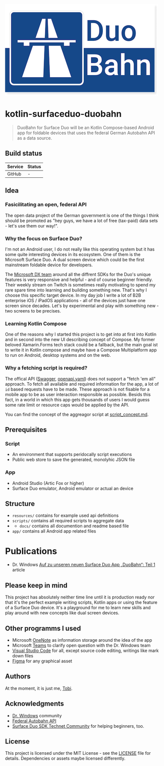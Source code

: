 ![DuoBahn Logo](docs/logo.png)

# kotlin-surfaceduo-duobahn
> DuoBahn for Surface Duo will be an Kotlin Compose-based Android app for foldable devices that uses the federal German Autobahn API as a data source.

## Build status

|Service|Status|
|-------|------|
|GitHub| - |

## Idea

### Fasicilitating an open, federal API
The open data project of the German government is one of the things I think should be promoted as "hey guys, we have a lot of free (tax-paid) data sets - let's use them our way!".

### Why the focus on Surface Duo?
I'm not an Android user, I do not really like this operating system but it has some quite interesting devices in its ecosystem. One of them is the Microsoft Surface Duo. A dual screen device which could be the first mainstream foldable device for developers. 

The [Microsoft DX team](https://techcommunity.microsoft.com/t5/surface-duo-sdk/bd-p/SurfaceDuoSDK) around all the diffrent SDKs for the Duo's unique features is very responsive and helpful - and of course beginner friendly. Their weekly stream on Twitch is sometimes really motivating to spend my rare spare time into learning and building something new. That's why I choose this specific target device. In my day job I write a lot of B2B enterprise iOS / iPadOS applications - all of the devices just have one screen since decades. Let's by experimental and play with something new - two screens to be precises.

### Learning Kotlin Compose
One of the reasons why I started this project is to get into at first into Kotlin and in second into the new UI describing concept of Compose. My former beloved Xamarin.Forms tech stack could be a fallback, but the main goal ist to write it in Kotlin compose and maybe have a Compose Multiplatform app to run on Android, desktop systems and on the web.

### Why a fetching script is required?
The offical API ([Swagger](https://autobahn.api.bund.dev), [openapi.yaml](https://autobahn.api.bund.dev/openapi.yaml)) does not support a "fetch 'em all" approach. To fetch all available and required information for the app, a lot of `id` based requests have to be made. These approach is not fisable for a mobile app to be as user interaction responsible as possible. Besids this fact, in a world in which this app gets thousands of users I would guess some rate limit or resource caps would be applied by the API.

You can find the concept of the aggreagor script at [script_concept.md](https://github.com/tscholze/kotlin-surfaceduo-duobahn/blob/main/resources/script_concept.md).

## Prerequisites

### Script
* An environment that supports peridocally script executions
* Public web store to save the generated, monolyhic JSON file

### App
* Android Studio (Artic Fox or higher)
* Surface Duo emulator, Android emulator or actual an device

## Structure
* `resources/` contains for example used api definitions
* `scripts/` contains all required scripts to aggregate data
* * `docs/` contains all documention and readme based file
* `app/` contains all Android app related files

# Publications
- Dr. Windows [Auf zu unseren neuen Surface Duo App „DuoBahn“: Teil 1](https://www.drwindows.de/news/auf-zu-unseren-neuen-surface-duo-app-duobahn-teil-1) article

## Please keep in mind
This project has absolutely neither time line until it is production ready nor that it's the perfect example writing scripts, Kotlin apps or using the feature of a Surface Duo device. It's a playground for me to learn new skills and play around with new concepts like dual screen devices.

## Other programms I used
- Microsoft [OneNote](https://www.onenote.com/) as information storage around the idea of the app
- Microsoft [Teams](https://products.office.com/en-US/microsoft-teams/group-chat-software) to clarify open question with the Dr. Windows team
- [Visual Studio Code](https://code.visualstudio.com/) for all, except source code editing, writings like mark down files
- [Figma](https://figma.com) for any graphical asset

## Authors

At the moment, it is just me, [Tobi]([https://tscholze.github.io).

## Acknowledgments

* [Dr. Windows](https://drwindows.de) community
* [Federal Autobahn API](https://autobahn.api.bund.dev/)
* [Surface Duo SDK Technet Community](https://techcommunity.microsoft.com/t5/surface-duo-sdk/bd-p/SurfaceDuoSDK) for helping beginners, too.

## License

This project is licensed under the MIT License - see the [LICENSE](LICENSE) file for details.
Dependencies or assets maybe licensed differently.
